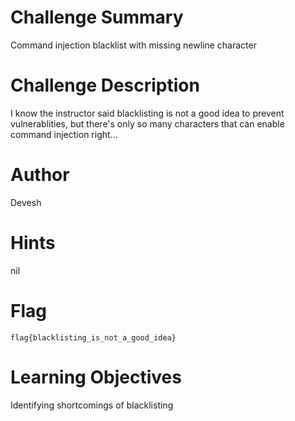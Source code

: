 # Challenge Summary

Command injection blacklist with missing newline character

# Challenge Description

I know the instructor said blacklisting is not a good idea to prevent vulnerablities, but there's only so many characters that can enable command injection right...

# Author

Devesh

# Hints

nil

# Flag

`flag{blacklisting_is_not_a_good_idea}`

# Learning Objectives

Identifying shortcomings of blacklisting
